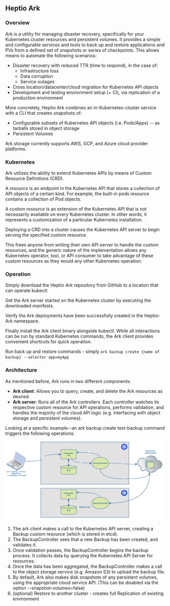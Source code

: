 ## Heptio Ark

### Overview
Ark is a utility for managing disaster recovery, specifically for your Kubernetes cluster 
resources and persistent volumes. It provides a simple and configurable services and tools to 
back up and restore applications and PVs from a defined set of snapshots or series of 
checkpoints. This allows means to automate the following scenarios:

* Disaster recovery with reduced TTR (time to respond), in the case of:
  * Infrastructure loss
  * Data corruption
  * Service outages
* Cross location/datacenter/cloud migration for Kubernetes API objects
* Development and testing environment setup (+ CI), via replication of a production environment

More concretely, Heptio Ark combines an in-Kubernetes-cluster service with a CLI that 
creates snapshots of:

* Configurable subsets of Kubernetes API objects (i.e. Pods/Apps) -- as tarballs stored 
in object storage
* Persistent Volumes

Ark storage currently supports AWS, GCP, and Azure cloud provider platforms.

### Kubernetes

Ark utilizes the ability to extend Kubernetes APIs by means of Custom Resource Definitions (CRD). 

A _resource_ is an endpoint in the Kubernetes API that stores a collection of API objects of a 
certain kind. For example, the built-in pods resource contains a collection of Pod objects.

A _custom resource_ is an extension of the Kubernetes API that is not necessarily available 
on every Kubernetes cluster. In other words, it represents a customization of a particular 
Kubernetes installation.

Deploying a CRD into a cluster causes the Kubernetes API server to begin serving the specified 
custom resource.

This frees anyone from writing their own API server to handle the custom resources, 
and the generic nature of the implementation allows any Kubernetes operator, tool, or API consumer 
to take advantage of these custom resources as they would any other Kubernetes operation.

### Operation

Simply download the Heptio Ark repository from GitHub to a location that can operate kubectl. 

Get the Ark server started on the Kubernetes cluster by executing the downloaded manifests.

Verify the Ark deployments have been successfully created in the Heptio-Ark namespace.














Finally install the Ark client binary alongside kubectl. While all interactions can be run by 
standard Kubernetes commands, the Ark client provides convenient shortcuts for quick operation.

Run back up and restore commands - simply `ark backup create {name of backup} --selector app=myApp`

### Architecture

As mentioned before, Ark runs in two different components:

* **Ark client**: Allows you to query, create, and delete the Ark resources as desired.
* **Ark server**: Runs all of the Ark controllers. Each controller watches its respective custom 
resource for API operations, performs validation, and handles the majority of the cloud API 
logic (e.g. interfacing with object storage and persistent volumes).

Looking at a specific example--an ark backup create test-backup command triggers the 
following operations:

![Ark Flow](ark.png)

1. The ark client makes a call to the Kubernetes API server, creating a Backup custom resource (which is stored in etcd).
2. The BackupController sees that a new Backup has been created, and validates it.
3. Once validation passes, the BackupController begins the backup process. It collects data by querying the Kubernetes API Server for resources.
4. Once the data has been aggregated, the BackupController makes a call to the object storage service (e.g. Amazon S3) to upload the backup file.
5. By default, Ark also makes disk snapshots of any persistent volumes, using the appropriate cloud service API. (This can be disabled via the option --snapshot-volumes=false)
6. (optional) Restore to another cluster - creates full Replication of existing environment